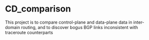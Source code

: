 # CD_comparison
This project is to compare control-plane and data-plane data in inter-domain routing, and to discover bogus BGP links inconsistent with traceroute counterparts
